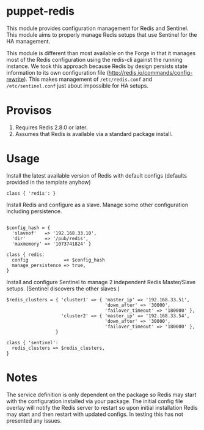 # puppet-redis
This module provides configuration management for Redis and Sentinel.  This module aims to properly manage Redis setups that use Sentinel for the HA management.

This module is different than most available on the Forge in that it manages most of the Redis configuration using the redis-cli against the running instance.  We took this approach because Redis by design persists state information to its own configuration file (http://redis.io/commands/config-rewrite).  This makes management of `/etc/redis.conf` and `/etc/sentinel.conf` just about impossible for HA setups.

# Provisos
1. Requires Redis 2.8.0 or later.
2. Assumes that Redis is available via a standard package install.

# Usage
Install the latest available version of Redis with default configs (defaults provided in the template anyhow)
```
class { 'redis': }
```

Install Redis and configure as a slave.  Manage some other configuration including persistence.
```

$config_hash = {
  'slaveof'   => '192.168.33.10',
  'dir'       => '/pub/redis',
  'maxmemory' => '1073741824' }

class { redis:
  config             => $config_hash
  manage_persistence => true,
}
```

Install and configure Sentinel to manage 2 independent Redis Master/Slave setups. (Sentinel discovers the other slaves.)
```
$redis_clusters = { 'cluster1' => { 'master_ip' => '192.168.33.51',
                                    'down_after' => '30000',
                                    'failover_timeout' => '180000' },
                    'cluster2' => { 'master_ip' => '192.168.33.54',
                                    'down_after' => '30000',
                                    'failover_timeout' => '180000' },
                  }

class { 'sentinel':
  redis_clusters => $redis_clusters,
}
```

# Notes
The service definition is only dependent on the package so Redis may start with the configuration installed via your package.  The initial config file overlay will notify the Redis server to restart so upon initial installation Redis may start and then restart with updated configs.  In testing this has not presented any issues.




